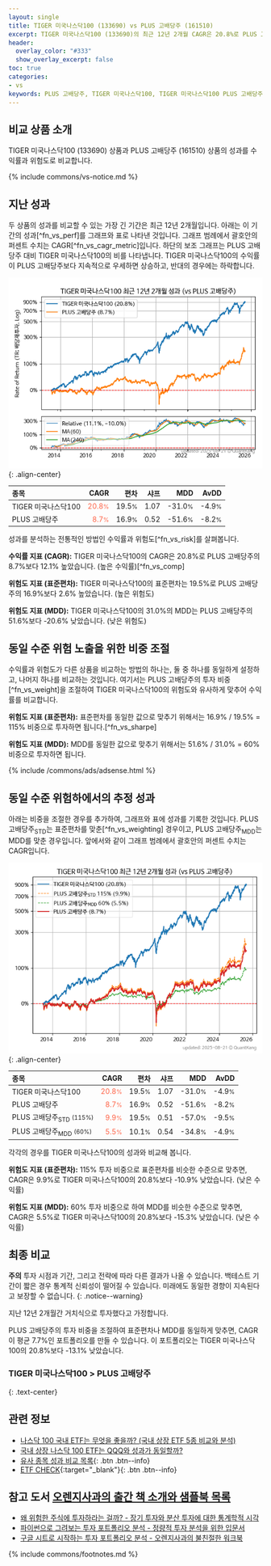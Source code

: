 ```yaml
---
layout: single
title: TIGER 미국나스닥100 (133690) vs PLUS 고배당주 (161510)
excerpt: TIGER 미국나스닥100 (133690)의 최근 12년 2개월 CAGR은 20.8%로 PLUS 고배당주 (161510)의 8.7%보다 12.1% 높았습니다.
header:
  overlay_color: "#333"
  show_overlay_excerpt: false
toc: true
categories:
- vs
keywords: PLUS 고배당주, TIGER 미국나스닥100, TIGER 미국나스닥100 PLUS 고배당주 비교, 133690, 161510, 133690 133690 비교
---
```


## 비교 상품 소개


TIGER 미국나스닥100 (133690) 상품과 PLUS 고배당주 (161510) 상품의 성과를 수익률과 위험도로 비교합니다.





{% include commons/vs-notice.md %}

## 지난 성과

두 상품의 성과를 비교할 수 있는 가장 긴 기간은 최근 12년 2개월입니다. 아래는 이 기간의 성과[^fn_vs_perf]를 그래프와 표로 나타낸 것입니다.
그래프 범례에서 괄호안의 퍼센트 수치는 CAGR[^fn_vs_cagr_metric]입니다.
하단의 보조 그래프는 PLUS 고배당주 대비 TIGER 미국나스닥100의 비를 나타냅니다.
TIGER 미국나스닥100의 수익률이 PLUS 고배당주보다 지속적으로 우세하면 상승하고, 반대의 경우에는 하락합니다.

![TIGER 미국나스닥100](/vs/images/133690-vs-161510_dual.png){: .align-center}

| **종목** | **CAGR** | **편차** | **샤프** | **MDD** | **AvDD** |
| :------------ | ------: | -----------: | -------: | ------: | -------: |
| TIGER 미국나스닥100 | <span style="color: tomato">20.8<small>%</small></span> | 19.5<small>%</small> | 1.07 | -31.0<small>%</small> | -4.9<small>%</small> |
| PLUS 고배당주 | <span style="color: tomato">8.7<small>%</small></span> | 16.9<small>%</small> | 0.52 | -51.6<small>%</small> | -8.2<small>%</small> |

<!-- more -->


성과를 분석하는 전통적인 방법인 수익률과 위험도[^fn_vs_risk]를 살펴봅니다.

**수익률 지표 (CAGR):** TIGER 미국나스닥100의 CAGR은 20.8%로 PLUS 고배당주의 8.7%보다 12.1% 높았습니다. (높은 수익률)[^fn_vs_comp]

**위험도 지표 (표준편차):** TIGER 미국나스닥100의 표준편차는 19.5%로 PLUS 고배당주의 16.9%보다 2.6% 높았습니다. (높은 위험도)

**위험도 지표 (MDD):** TIGER 미국나스닥100의 31.0%의 MDD는 PLUS 고배당주의 51.6%보다 -20.6% 낮았습니다. (낮은 위험도)



## 동일 수준 위험 노출을 위한 비중 조절

수익률과 위험도가 다른 상품을 비교하는 방법의 하나는, 둘 중 하나를 동일하게 설정하고, 나머지 하나를 비교하는 것입니다.
여기서는 PLUS 고배당주의 투자 비중[^fn_vs_weight]을 조절하여 TIGER 미국나스닥100의 위험도와 유사하게 맞추어 수익률를 비교합니다.

**위험도 지표 (표준편차):** 표준편차를 동일한 값으로 맞추기 위해서는 16.9% / 19.5% = 115% 비중으로 투자하면 됩니다.[^fn_vs_sharpe]

**위험도 지표 (MDD):** MDD를 동일한 값으로 맞추기 위해서는 51.6% / 31.0% = 60% 비중으로 투자하면 됩니다.


{% include /commons/ads/adsense.html %}



## 동일 수준 위험하에서의 추정 성과

아래는 비중을 조절한 경우를 추가하여, 그래프와 표에 성과를 기록한 것입니다.
PLUS 고배당주<sub>STD</sub>는 표준편차를 맞춘[^fn_vs_weighting] 경우이고, PLUS 고배당주<sub>MDD</sub>는 MDD를 맞춘 경우입니다.
앞에서와 같이 그래프 범례에서 괄호안의 퍼센트 수치는 CAGR입니다.


![TIGER 미국나스닥100](/vs/images/133690-vs-161510.png){: .align-center}



| **종목** | **CAGR** | **편차** | **샤프** | **MDD** | **AvDD** |
| :------------ | ------: | -----------: | -------: | ------: | -------: |
| TIGER 미국나스닥100 | <span style="color: tomato">20.8<small>%</small></span> | 19.5<small>%</small> | 1.07 | -31.0<small>%</small> | -4.9<small>%</small> |
| PLUS 고배당주 | <span style="color: tomato">8.7<small>%</small></span> | 16.9<small>%</small> | 0.52 | -51.6<small>%</small> | -8.2<small>%</small> |
| PLUS 고배당주<sub>STD</sub> <small>(115%)</small> | <span style="color: tomato">9.9<small>%</small></span> | 19.5<small>%</small> | 0.51 | -57.0<small>%</small> | -9.5<small>%</small> |
| PLUS 고배당주<sub>MDD</sub> <small>(60%)</small> | <span style="color: tomato">5.5<small>%</small></span> | 10.1<small>%</small> | 0.54 | -34.8<small>%</small> | -4.9<small>%</small> |



각각의 경우를 TIGER 미국나스닥100의 성과와 비교해 봅니다.

**위험도 지표 (표준편차):** 115% 투자 비중으로 표준편차를 비슷한 수준으로 맞추면, CAGR은 9.9%로 TIGER 미국나스닥100의 20.8%보다 -10.9% 낮았습니다. (낮은 수익률)

**위험도 지표 (MDD):** 60% 투자 비중으로 하여 MDD를 비슷한 수준으로 맞추면, CAGR은 5.5%로 TIGER 미국나스닥100의 20.8%보다 -15.3% 낮았습니다. (낮은 수익률)




## 최종 비교

**주의** 투자 시점과 기간, 그리고 전략에 따라 다른 결과가 나올 수 있습니다. 백테스트 기간이 짧은 경우 통계적 신뢰성이 떨어질 수 있습니다. 미래에도 동일한 경향이 지속된다고 보장할 수 없습니다.
{: .notice--warning}

지난 12년 2개월간 거치식으로 투자했다고 가정합니다.

PLUS 고배당주의 투자 비중을 조절하여 표준편차나 MDD를 동일하게 맞추면, CAGR이 평균 7.7%인 포트폴리오를 만들 수 있습니다.
이 포트폴리오는 TIGER 미국나스닥100의 20.8%보다 -13.1% 낮았습니다.

### TIGER 미국나스닥100 &gt; PLUS 고배당주
{: .text-center}


## 관련 정보

- [나스닥 100 국내 ETF는 무엇을 좋을까? (국내 상장 ETF 5종 비교와 분석)](https://kongdori.tistory.com/310)
- [국내 상장 나스닥 100 ETF는 QQQ와 성과가 동일할까?](https://kongdori.tistory.com/170)
- [유사 종목 성과 비교 목록](/vs/){: .btn .btn--info}
- [ETF CHECK](https://www.etfcheck.co.kr/mobile/etpitem/161510/compare?compCode%5B%5D=133690){:target="_blank"}{: .btn .btn--info}


## 참고 도서 [오렌지사과의 출간 책 소개와 샘플북 목록](https://kongdori.tistory.com/691)

- [왜 위험한 주식에 투자하라는 걸까? - 장기 투자와 분산 투자에 대한 통계학적 시각](https://kongdori.tistory.com/421)
- [파이썬으로 그려보는 투자 포트폴리오 분석  - 정량적 투자 분석을 위한 입문서](https://kongdori.tistory.com/643)
- [구글 시트로 시작하는 투자 포트폴리오 분석 - 오렌지사과의 불친절한 워크북](https://kongdori.tistory.com/449)

{% include commons/footnotes.md %}